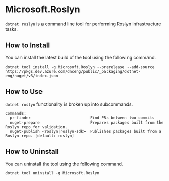# Microsoft.Roslyn

`dotnet roslyn` is a command line tool for performing Roslyn infrastructure tasks.

## How to Install

You can install the latest build of the tool using the following command.

```console
dotnet tool install -g Microsoft.Roslyn --prerelease --add-source https://pkgs.dev.azure.com/dnceng/public/_packaging/dotnet-eng/nuget/v3/index.json
```

## How to Use

`dotnet roslyn` functionality is broken up into subcommands.

```
Commands:
  pr-finder                          Find PRs between two commits
  nuget-prepare                      Prepares packages built from the Roslyn repo for validation.
  nuget-publish <roslyn|roslyn-sdk>  Publishes packages built from a Roslyn repo. [default: roslyn]
```

## How to Uninstall

You can uninstall the tool using the following command.

```console
dotnet tool uninstall -g Microsoft.Roslyn
```
